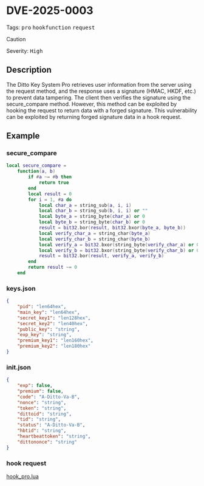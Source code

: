 # DVE-2025-0003
Tags: <kbd>pro</kbd> <kbd>hookfunction</kbd> <kbd>request</kbd>
> [!CAUTION]
> Severity: <kbd>High</kbd>
## Description
The Ditto Key System Pro retrieves user information from the server using the request method, and the response uses a signature (HMAC, HKDF, etc.) to prevent data tampering. The client then verifies the signature using the secure_compare method. However, this method can be exploited by hooking the request to return data with a forged signature. This vulnerability can be exploited by returning forged signature data in a hook request.
## Example
### secure_compare
```lua
local secure_compare =
    function(a, b)
        if #a ~= #b then
            return true
        end
        local result = 0
        for i = 1, #a do
            local char_a = string_sub(a, i, i)
            local char_b = string_sub(b, i, i) or ""
            local byte_a = string_byte(char_a) or 0
            local byte_b = string_byte(char_b) or 0
            result = bit32.bor(result, bit32.bxor(byte_a, byte_b))
            local verify_char_a = string_char(byte_a)
            local verify_char_b = string_char(byte_b)
            local verify_a = bit32.bxor(string_byte(verify_char_a) or 0, string_byte(char_a) or 0)
            local verify_b = bit32.bxor(string_byte(verify_char_b) or 0, string_byte(char_b) or 0)
            result = bit32.bor(result, verify_a, verify_b)
        end
        return result ~= 0
    end
```
### keys.json
```json
{
    "pid": "len64hex",
    "main_key": "len64hex",
    "secret_key1": "len128hex",
    "secret_key2": "len40hex",
    "public_key": "string",
    "exp_key": "string",
    "premium_key1": "len160hex",
    "premium_key2": "len180hex"
}
```
### init.json
```json
{
    "exp": false,
    "premium": false,
    "code": "A-Ditto-Va-B",
    "nonce": "string",
    "token": "string",
    "dittoid": "string",
    "tid": "string",
    "status": "A-Ditto-Va-B",
    "hbtid": "string",
    "heartbeattoken": "string",
    "dittononce": "string"
}
```
### hook request
[hook_pro.lua](https://github.com/rbxluau/Ditto/blob/main/hook_pro.lua)
